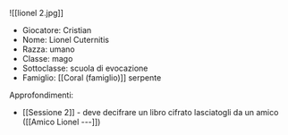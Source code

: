 
![[lionel 2.jpg]]

- Giocatore: Cristian
- Nome: Lionel Cuternitis
- Razza: umano
- Classe: mago 
- Sottoclasse: scuola di evocazione
- Famiglio: [[Coral (famiglio)]] serpente

Approfondimenti:
- [[Sessione 2]] - deve decifrare un libro cifrato lasciatogli da un amico ([[Amico Lionel ---]])
